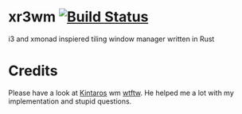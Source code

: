 xr3wm [![Build Status](https://travis-ci.org/tsurai/xr3wm.svg?branch=master)](https://travis-ci.org/tsurai/xr3wm)
====

i3 and xmonad inspiered tiling window manager written in Rust

Credits
=======

Please have a look at [Kintaros](https://github.com/Kintaro) wm [wtftw](https://github.com/Kintaro/wtftw). He helped me a lot with my implementation and stupid questions.
